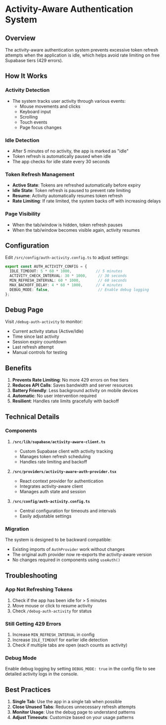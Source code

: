 # Activity-Aware Authentication System

## Overview

The activity-aware authentication system prevents excessive token refresh attempts when the application is idle, which helps avoid rate limiting on free Supabase tiers (429 errors).

## How It Works

### Activity Detection
- The system tracks user activity through various events:
  - Mouse movements and clicks
  - Keyboard input
  - Scrolling
  - Touch events
  - Page focus changes

### Idle Detection
- After 5 minutes of no activity, the app is marked as "idle"
- Token refresh is automatically paused when idle
- The app checks for idle state every 30 seconds

### Token Refresh Management
- **Active State**: Tokens are refreshed automatically before expiry
- **Idle State**: Token refresh is paused to prevent rate limiting
- **Resume**: Activity automatically resumes token refresh
- **Rate Limiting**: If rate limited, the system backs off with increasing delays

### Page Visibility
- When the tab/window is hidden, token refresh pauses
- When the tab/window becomes visible again, activity resumes

## Configuration

Edit `/src/config/auth-activity.config.ts` to adjust settings:

```typescript
export const AUTH_ACTIVITY_CONFIG = {
  IDLE_TIMEOUT: 5 * 60 * 1000,           // 5 minutes
  ACTIVITY_CHECK_INTERVAL: 30 * 1000,     // 30 seconds
  MIN_REFRESH_INTERVAL: 60 * 1000,        // 60 seconds
  MAX_BACKOFF_DELAY: 4 * 60 * 1000,      // 4 minutes
  DEBUG_MODE: false,                      // Enable debug logging
};
```

## Debug Page

Visit `/debug-auth-activity` to monitor:
- Current activity status (Active/Idle)
- Time since last activity
- Session expiry countdown
- Last refresh attempt
- Manual controls for testing

## Benefits

1. **Prevents Rate Limiting**: No more 429 errors on free tiers
2. **Reduces API Calls**: Saves bandwidth and server resources
3. **Battery Friendly**: Less background activity on mobile devices
4. **Automatic**: No user intervention required
5. **Resilient**: Handles rate limits gracefully with backoff

## Technical Details

### Components

1. **`/src/lib/supabase/activity-aware-client.ts`**
   - Custom Supabase client with activity tracking
   - Manages token refresh scheduling
   - Handles rate limiting and backoff

2. **`/src/providers/activity-aware-auth-provider.tsx`**
   - React context provider for authentication
   - Integrates activity-aware client
   - Manages auth state and session

3. **`/src/config/auth-activity.config.ts`**
   - Central configuration for timeouts and intervals
   - Easily adjustable settings

### Migration

The system is designed to be backward compatible:
- Existing imports of `AuthProvider` work without changes
- The original auth provider now re-exports the activity-aware version
- No changes required in components using `useAuth()`

## Troubleshooting

### App Not Refreshing Tokens
1. Check if the app has been idle for > 5 minutes
2. Move mouse or click to resume activity
3. Check `/debug-auth-activity` for status

### Still Getting 429 Errors
1. Increase `MIN_REFRESH_INTERVAL` in config
2. Increase `IDLE_TIMEOUT` for earlier idle detection
3. Check if multiple tabs are open (each counts as activity)

### Debug Mode
Enable debug logging by setting `DEBUG_MODE: true` in the config file to see detailed activity logs in the console.

## Best Practices

1. **Single Tab**: Use the app in a single tab when possible
2. **Close Unused Tabs**: Reduces unnecessary refresh attempts
3. **Monitor Usage**: Use the debug page to understand patterns
4. **Adjust Timeouts**: Customize based on your usage patterns